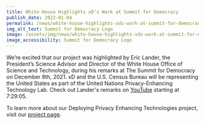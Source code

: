 ```yaml
---
title: White House Highlights xD’s Work at Summit for Democracy
publish_date: 2022-01-04
permalink: /news/white-house-highlights-xds-work-at-summit-for-democracy/
img_alt_text: Summit for Democracy Logo
image: /assets/img/news/white-house-highlights-xds-work-at-summit-for-democracy.jpg 
image_accessibility: Summit for Democracy Logo
---
```

<p>
  We’re excited that our project was highlighted by Eric Lander, the President’s
  Science Advisor and Director of the White House Office of Science and
  Technology, during his remarks at The Summit for Democracy on December 8th,
  2021. xD and the U.S. Census Bureau will be representing the United States as
  part of the United Nations Privacy-Enhancing Technology Lab. Check out
  Lander's remarks on <a href="https://youtu.be/JcR8_YyiqWY?t=26945" target="_blank" rel="noreferrer">YouTube</a> starting at 7:29:05. 
</p>
<p>
  To learn more about our Deploying Privacy Enhancing Technologies project, visit our
  <a href="{{ site.baseurl }}/projects/deploying-privacy-enhancing-technologies/">
  project page</a>.
</p>
